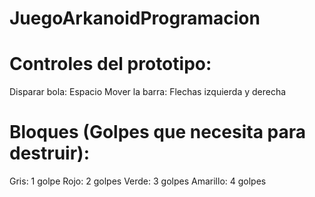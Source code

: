 # JuegoArkanoidProgramacion
# Controles del prototipo:
 Disparar bola: Espacio
 Mover la barra: Flechas izquierda y derecha
# Bloques (Golpes que necesita para destruir):
Gris: 1 golpe
Rojo: 2 golpes
Verde: 3 golpes
Amarillo: 4 golpes
